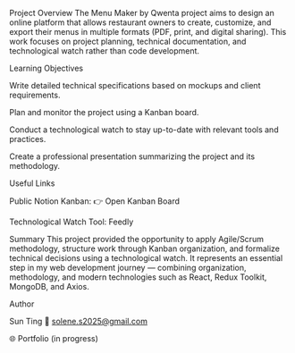 Project Overview
The Menu Maker by Qwenta project aims to design an online platform that allows restaurant owners to create, customize, and export their menus in multiple formats (PDF, print, and digital sharing).
This work focuses on project planning, technical documentation, and technological watch rather than code development.

Learning Objectives

Write detailed technical specifications based on mockups and client requirements.

Plan and monitor the project using a Kanban board.

Conduct a technological watch to stay up-to-date with relevant tools and practices.

Create a professional presentation summarizing the project and its methodology.

Useful Links

Public Notion Kanban: 👉 Open Kanban Board

Technological Watch Tool: Feedly

Summary
This project provided the opportunity to apply Agile/Scrum methodology, structure work through Kanban organization, and formalize technical decisions using a technological watch.
It represents an essential step in my web development journey — combining organization, methodology, and modern technologies such as React, Redux Toolkit, MongoDB, and Axios.

Author

Sun Ting
📧 solene.s2025@gmail.com

🌐 Portfolio (in progress)
